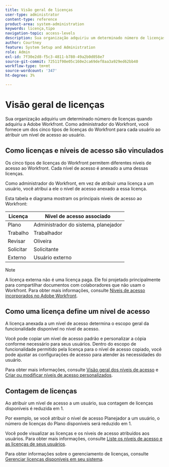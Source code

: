 ```yaml
---
title: Visão geral de licenças
user-type: administrator
content-type: reference
product-area: system-administration
keywords: licença,tipo
navigation-topic: access-levels
description: Sua organização adquiriu um determinado número de licenças quando adquiriu a Adobe Workfront. Como administrador do Workfront, você fornece um dos quatro tipos de licenças pagas do Workfront a cada usuário ao atribuir a ele um nível de acesso.
author: Courtney
feature: System Setup and Administration
role: Admin
exl-id: 7f30e2d8-f5c3-4811-b780-49a2b0d058e7
source-git-commit: 72511f98e05c160e2ca69def8aa3a929ed62bb40
workflow-type: tm+mt
source-wordcount: '347'
ht-degree: 3%

---
```


# Visão geral de licenças

Sua organização adquiriu um determinado número de licenças quando adquiriu a Adobe Workfront. Como administrador do Workfront, você fornece um dos cinco tipos de licenças do Workfront para cada usuário ao atribuir um nível de acesso ao usuário.

## Como licenças e níveis de acesso são vinculados

Os cinco tipos de licenças do Workfront permitem diferentes níveis de acesso ao Workfront. Cada nível de acesso é anexado a uma dessas licenças.

Como administrador do Workfront, em vez de atribuir uma licença a um usuário, você atribui a ele o nível de acesso anexado a essa licença.

Esta tabela e diagrama mostram os principais níveis de acesso ao Workfront:

| Licença | Nível de acesso associado |
|--- |--- |
| Plano | Administrador do sistema, planejador |
| Trabalho | Trabalhador |
| Revisar | Oliveira |
| Solicitar | Solicitante |
| Externo | Usuário externo |

>[!NOTE]
>
>A licença externa não é uma licença paga. Ele foi projetado principalmente para compartilhar documentos com colaboradores que não usam o Workfront. Para obter mais informações, consulte [Níveis de acesso incorporados no Adobe Workfront](/help/quicksilver/administration-and-setup/add-users/access-levels-and-object-permissions/default-access-levels-in-workfront.md).

## Como uma licença define um nível de acesso

A licença anexada a um nível de acesso determina o escopo geral da funcionalidade disponível no nível de acesso.

Você pode copiar um nível de acesso padrão e personalizar a cópia conforme necessário para seus usuários. Dentro do escopo de funcionalidade permitido pela licença para o nível de acesso copiado, você pode ajustar as configurações de acesso para atender às necessidades do usuário.

Para obter mais informações, consulte [Visão geral dos níveis de acesso](../../../administration-and-setup/add-users/access-levels-and-object-permissions/access-levels-overview.md) e [Criar ou modificar níveis de acesso personalizados](../../../administration-and-setup/add-users/configure-and-grant-access/create-modify-access-levels.md).

## Contagem de licenças

Ao atribuir um nível de acesso a um usuário, sua contagem de licenças disponíveis é reduzida em 1.

Por exemplo, se você atribuir o nível de acesso Planejador a um usuário, o número de licenças do Plano disponíveis será reduzido em 1.

Você pode visualizar as licenças e os níveis de acesso atribuídos aos usuários. Para obter mais informações, consulte [Liste os níveis de acesso e as licenças de seus usuários](../../../administration-and-setup/add-users/access-levels-and-object-permissions/list-access-levels-and-licenses-for-your-users.md).

Para obter informações sobre o gerenciamento de licenças, consulte [Gerenciar licenças disponíveis em seu sistema](../../../administration-and-setup/get-started-wf-administration/manage-available-licenses-in-your-system.md).
